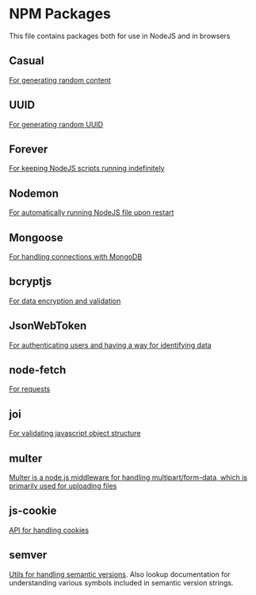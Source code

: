# NPM Packages

This file contains packages both for use in NodeJS and in browsers

## Casual

[For generating random content](https://www.npmjs.com/package/casual)

## UUID

[For generating random UUID](https://www.npmjs.com/package/uuid)

## Forever

[For keeping NodeJS scripts running indefinitely](https://www.npmjs.com/package/forever)

## Nodemon

[For automatically running NodeJS file upon restart](https://www.npmjs.com/package/nodemon)

## Mongoose

[For handling connections with MongoDB](https://www.npmjs.com/package/mongoose)

## bcryptjs

[For data encryption and validation](https://www.npmjs.com/package/bcryptjs)

## JsonWebToken

[For authenticating users and having a way for identifying data](https://www.npmjs.com/package/jsonwebtoken)

## node-fetch

[For requests](https://www.npmjs.com/package/node-fetch)

## joi

[For validating javascript object structure](https://www.npmjs.com/package/joi)

## multer

[Multer is a node.js middleware for handling multipart/form-data, which is primarily used for uploading files](https://www.npmjs.com/package/multer)

## js-cookie

[API for handling cookies](https://www.npmjs.com/package/js-cookie)

## semver

[Utils for handling semantic versions](https://github.com/g-plane/tiny-package-manager.git). Also lookup documentation for understanding various symbols included in semantic version strings.